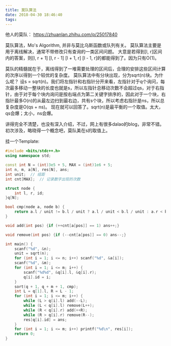 ```yaml
---
title: 莫队算法
date: 2018-04-30 18:46:40
tags:
---
```


他人的莫队：
https://zhuanlan.zhihu.com/p/25017840

莫队算法，Mo's Algorithm, 并非与莫比乌斯函数或队列有关。
莫队算法主要是用于离线解决，通常不带修改只有查询的一类区间问题。
大意是若得到[l, r]区间内的答案，则[l, r + 1]  [l, r - 1]  [l + 1, r]  [l - 1, r]的都能得到了。因为只有O(1)。

莫队的精髓就在于，离线得到了一堆需要处理的区间后，合理的安排这些区间计算的次序以得到一个较优的复杂度。
莫队算法中有分块出现，分为sqrt(n)块。为什么呢？
设s = sqrt(n)。我们将左指针和右指针分开来看，左指针对于q个询问，每次最多移动一整块的长度也就是s，所以左指针总移动次数不会超过qs，对于右指针，由于对于每个块内询问是按右端点为第二关键字排序的，因此对于一个块，右指针最多O(n)的从最左边扫到最右边，共有s个块，所以考虑右指针是ns，所以总复杂度是O(qs + ns)。
现在就可以回答了。sqrt(n)是最平衡的一个取值。太大，qs会爆；太小，ns会爆。

讲得完全不清楚，也没有深入介绍，不过，网上有很多dalao的blog，非常不错。
初次涉及，略晓得一个概念吧，莫队美在s的取值上。

挂一个Template:
``` c++
#include <bits/stdc++.h>
using namespace std;

const int N = (int)3e5 + 5, MAX = (int)1e6 + 5;
int n, m, a[N], res[N], ans;
int unit;  // 组距
int cnt[MAX];  // 记录数字出现的次数

struct node {
    int l, r, id;
}q[N];

bool cmp(node a, node b) {
    return a.l / unit != b.l / unit ? a.l / unit < b.l / unit : a.r < b.r;
}

void add(int pos) {if (++cnt[a[pos]] == 1) ans++;}

void remove(int pos) {if (--cnt[a[pos]] == 0) ans--;}

int main() {
    scanf("%d", &n);
    unit = sqrt(n);
    for (int i = 1; i <= n; i++) scanf("%d", &a[i]);
    scanf("%d", &m);
    for (int i = 1; i <= m; i++) {
        scanf("%d%d", &q[i].l, &q[i].r);
        q[i].id = i;
    }
    sort(q + 1, q + m + 1, cmp);
    int L = q[1].l, R = L - 1;
    for (int i = 1; i <= m; i++) {
        while (L > q[i].l) add(--L);
        while (L < q[i].l) remove(L++);
        while (R < q[i].r) add(++R);
        while (R > q[i].r) remove(R--);
        res[q[i].id] = ans;
    }
    for (int i = 1; i <= m; i++) printf("%d\n", res[i]);
    return 0;
}
```